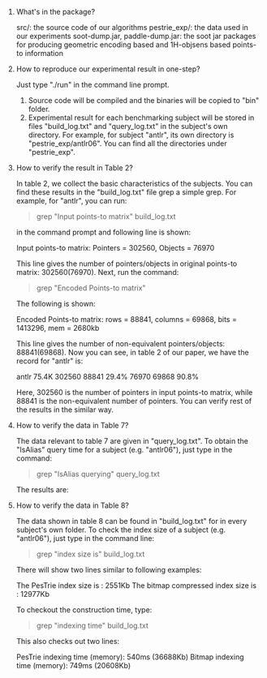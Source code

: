 1. What's in the package?
   
   src/:           the source code of our algorithms
   pestrie_exp/:   the data used in our experiments
   soot-dump.jar, paddle-dump.jar:  the soot jar packages for producing geometric encoding based and 1H-objsens based points-to information



2. How to reproduce our experimental result in one-step?
   
   Just type "./run" in the command line prompt.
   1. Source code will be compiled and the binaries will be copied to "bin" folder.
   2. Experimental result for each benchmarking subject will be stored in files "build_log.txt" and "query_log.txt" in the subject's own directory. For example, for subject "antlr", its own directory is "pestrie_exp/antlr06". You can find all the directories under "pestrie_exp".



3. How to verify the result in Table 2?
   
   In table 2, we collect the basic characteristics of the subjects. You can find these results in the "build_log.txt" file grep a simple grep. For example, for "antlr", you can run:

   >grep "Input points-to matrix" build_log.txt

   in the command prompt and following line is shown:

   Input points-to matrix: Pointers = 302560, Objects = 76970

   This line gives the number of pointers/objects in original points-to matrix: 302560(76970). Next, run the command:

   >grep "Encoded Points-to matrix"

   The following is shown:

   Encoded Points-to matrix: rows = 88841, columns = 69868, bits = 1413296, mem = 2680kb

   This line gives the number of non-equivalent pointers/objects: 88841(69868). Now you can see, in table 2 of our paper, we have the record for "antlr" is:

   antlr 75.4K 302560 88841 29.4% 76970 69868 90.8%

   Here, 302560 is the number of pointers in input points-to matrix, while 88841 is the non-equivalent number of pointers. You can verify rest of the results in the similar way.

   

4. How to verify the data in Table 7?

   The data relevant to table 7 are given in "query_log.txt". To obtain the "IsAlias" query time for a subject (e.g. "antlr06"), just type in the command:

   >grep "IsAlias querying" query_log.txt

   The results are:

   



5. How to verify the data in Table 8?

   The data shown in table 8 can be found in "build_log.txt" for in every subject's own folder. To check the index size of a subject (e.g. "antlr06"), just type in the command line:

   > grep "index size is" build_log.txt

   There will show two lines similar to following examples:

   The PesTrie index size is : 2551Kb
   The bitmap compressed index size is : 12977Kb

   To checkout the construction time, type:

   > grep "indexing time" build_log.txt

   This also checks out two lines:

   PesTrie indexing time (memory): 540ms (36688Kb) 
   Bitmap indexing time (memory): 749ms (20608Kb)
